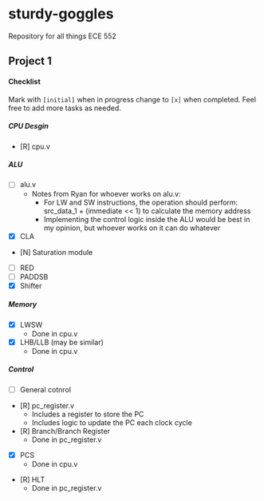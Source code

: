 # sturdy-goggles
Repository for all things ECE 552

## Project 1

#### Checklist
Mark with `[initial]` when in progress change to `[x]` when completed. Feel free to add more tasks as needed.

##### CPU Desgin
- [R] cpu.v

##### ALU
- [ ] alu.v
	- Notes from Ryan for whoever works on alu.v:
		- For LW and SW instructions, the operation should perform: src_data_1 + (immediate << 1) to calculate the memory address
		- Implementing the control logic inside the ALU would be best in my opinion, but whoever works on it can do whatever
- [x] CLA
- [N] Saturation module
- [ ] RED
- [ ] PADDSB
- [X] Shifter

##### Memory
- [x] LWSW
	- Done in cpu.v
- [x] LHB/LLB (may be similar)
	- Done in cpu.v

##### Control
- [ ] General cotnrol
- [R] pc\_register.v
	- Includes a register to store the PC
	- Includes logic to update the PC each clock cycle
- [R] Branch/Branch Register
	- Done in pc\_register.v
- [x] PCS
	- Done in cpu.v
- [R] HLT
	- Done in pc\_register.v
